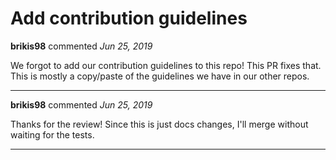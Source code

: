 # Add contribution guidelines

**brikis98** commented *Jun 25, 2019*

We forgot to add our contribution guidelines to this repo! This PR fixes that. This is mostly a copy/paste of the guidelines we have in our other repos.
<br />
***


**brikis98** commented *Jun 25, 2019*

Thanks for the review! Since this is just docs changes, I'll merge without waiting for the tests.
***

